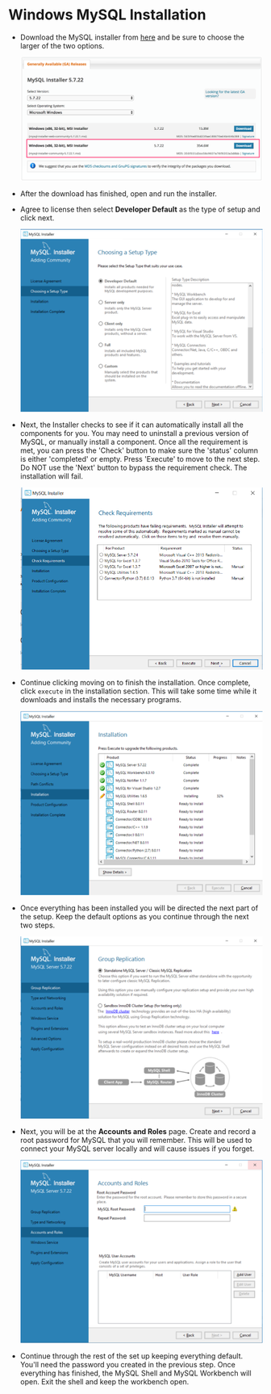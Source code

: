 # Windows MySQL Installation

* Download the MySQL installer from [here](https://dev.mysql.com/downloads/windows/installer/5.7.html) and be sure to choose the larger of the two options.

  ![Mysql download](../Images/pc_mysql_download.png)

* After the download has finished, open and run the installer.

* Agree to license then select **Developer Default** as the type of setup and click next.

  ![developer default](../Images/mysql_install_option.png)

* Next, the Installer checks to see if it can automatically install all the components for you. You may need to uninstall a previous version of MySQL, or manually install a component. Once all the requirement is met, you can press the 'Check' button to make sure the 'status' column is either 'completed' or empty. Press 'Execute' to move to the next step. Do NOT use the 'Next' button to bypass the requirement check. The installation will fail. 

  ![mysql_failed_requirements](../Images/mysql_failed_requirements.png)

* Continue clicking moving on to finish the installation. Once complete, click `execute` in the installation section. This will take some time while it downloads and installs the necessary programs.

  ![mysql_install_option](../Images/mysql_installing.png)

* Once everything has been installed you will be directed the next part of the setup. Keep the default options as you continue through the next two steps.

  ![mysql install part 2](../Images/mysql_standalone.png)

* Next, you will be at the **Accounts and Roles** page. Create and record a root password for MySQL that you will remember. This will be used to connect your MySQL server locally and will cause issues if you forget.

  ![root password](../Images/mysql_root_pw.png)

* Continue through the rest of the set up keeping everything default. You'll need the password you created in the previous step. Once everything has finished, the MySQL Shell and MySQL Workbench will open. Exit the shell and keep the workbench open.
